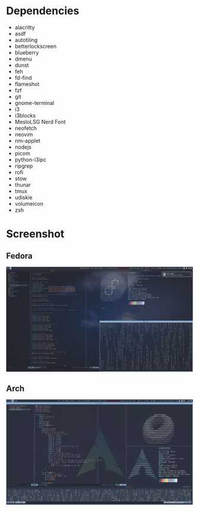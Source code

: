 # Dependencies
- alacritty
- asdf
- autotiling
- betterlockscreen
- blueberry
- dmenu
- dunst
- feh
- fd-find
- flameshot
- fzf
- git
- gnome-terminal
- i3
- i3blocks
- MesloLSG Nerd Font
- neofetch
- neovim
- nm-applet
- nodejs
- picom
- python-i3ipc
- ripgrep
- rofi
- stow
- thunar
- tmux
- udiskie
- volumeicon
- zsh

# Screenshot

## Fedora
![Alt text](./screenshots/Fedora.png "Fedora")

## Arch
![Alt text](./screenshots/arch.png "Arch")
